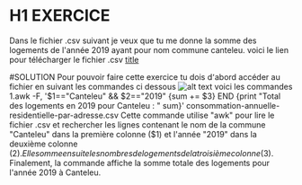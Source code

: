 # H1 EXERCICE 
Dans le fichier .csv suivant je veux que tu me donne la somme des logements de l'année 2019 ayant pour nom commune canteleu.
voici le lien pour télécharger le fichier .csv
[title](https://www.swisstransfer.com/d/80d03fab-a71d-4e7f-8410-9e99ef4a7f50)

#SOLUTION 
Pour pouvoir faire cette exercice tu dois d٬abord accéder au fichier en suivant les commandes ci dessous
![alt text](csv.png)
voici les commandes 
1.awk -F, '$1=="Canteleu" && $2=="2019" {sum += $3} END {print "Total des logements en 2019 pour Canteleu : " sum}' consommation-annuelle-residentielle-par-adresse.csv
Cette commande utilise "awk" pour lire le fichier .csv et rechercher les lignes contenant le nom de la commune "Canteleu" dans la première colonne ($1) et l'année "2019" dans la deuxième colonne ($2). Elle somme ensuite les nombres de logements de la troisième colonne ($3). Finalement, la commande affiche la somme totale des logements pour l'année 2019 à Canteleu.


